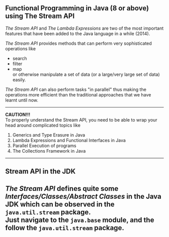 Functional Programming in Java (8 or above) using The Stream API
---
_The Stream API_ and _The Lambda Expressions_ are two of the most important features
that have been added to the Java language in a while (2014).  

_The Stream API_ provides methods that can perform 
very sophisticated operations like
- search
- filter
- map  
or otherwise manipulate a set of data (or a large/very large set of data) easily.

_The Stream API_ can also perform tasks "in parallel" thus making the operations
more efficient than the traditional approaches that we have learnt until now.

---
**CAUTION!!!**  
To properly understand the Stream API, you need to be able to 
wrap your head around complicated topics like
1. Generics and Type Erasure in Java
2. Lambda Expressions and Functional Interfaces in Java
3. Parallel Execution of programs
4. The Collections Framework in Java
---

## Stream API in the JDK
_The Stream API_ defines quite some _Interfaces/Classes/Abstract Classes_ in the Java JDK 
which can be observed in the `java.util.stream` package.  
Just navigate to the `java.base` module, and the follow the `java.util.stream` package.
---


